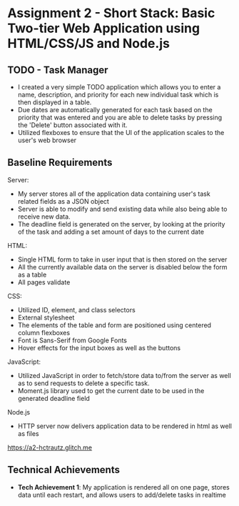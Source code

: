 Assignment 2 - Short Stack: Basic Two-tier Web Application using HTML/CSS/JS and Node.js  
===

## TODO - Task Manager
- I created a very simple TODO application which allows you to enter a name, description, and priority for each new individual task which is then displayed in a table.
- Due dates are automatically generated for each task based on the priority that was entered and you are able to delete tasks by pressing the 'Delete' button associated with it.
- Utilized flexboxes to ensure that the UI of the application scales to the user's web browser

## Baseline Requirements

Server:
- My server stores all of the application data containing user's task related fields as a JSON object
- Server is able to modify and send existing data while also being able to receive new data.
- The deadline field is generated on the server, by looking at the priority of the task and adding a set amount of days to the current date

HTML:
- Single HTML form to take in user input that is then stored on the server
- All the currently available data on the server is disabled below the form as a table
- All pages validate

CSS:
- Utilized ID, element, and class selectors
- External stylesheet
- The elements of the table and form are positioned using centered column flexboxes
- Font is Sans-Serif from Google Fonts
- Hover effects for the input boxes as well as the buttons

JavaScript:
- Utilized JavaScript in order to fetch/store data to/from the server as well as to send requests to delete a specific task.
- Moment.js library used to get the current date to be used in the generated deadline field

Node.js
- HTTP server now delivers application data to be rendered in html as well as files

https://a2-hctrautz.glitch.me

## Technical Achievements
- **Tech Achievement 1**: My application is rendered all on one page, stores data until each restart, and allows users to add/delete tasks in realtime
